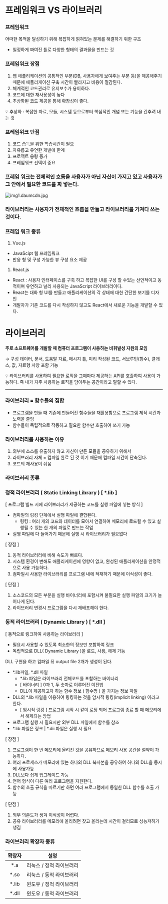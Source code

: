 # 프레임워크 VS 라이브러리

### 프레임워크

어떠한 목적을 달성하기 위해 복잡하게 얽혀있는 문제를 해결하기 위한 구조

- 일정하게 짜여진 틀로 다양한 형태의 결과물을 만드는 것

### 프레임워크 장점

1. 웹 애플리케이션의 공통적인 부분(DB, 사용자에게 보여주는 부분 등)을 제공해주기 때문에 애플리케이션 구축 시간이 빨라지고 비용이 절감된다.
2. 체계적인 코드관리로 유지보수가 용이하다.
3. 코드에 대한 재사용성이 높다
4. 추상화된 코드 제공을 통해 확장성이 좋다.

<aside> 💡 추상화 : 복잡한 자료, 모듈, 시스템 등으로부터 핵심적인 개념 또는 기능을 간추려 내는 것

</aside>

### 프레임워크 단점

1. 코드 습득을 위한 학습시간이 필요
2. 자유롭고 유연한 개발에 한계
3. 프로젝트 용량 증가
4. 프레임워크 선택이 중요

### 프레임 워크는 전체적인 흐름을 사용자가 아닌 자신이 가지고 있고 사용자가 그 안에서 필요한 코드를 짜 넣는다.

![img1.daumcdn.jpg](https://s3-us-west-2.amazonaws.com/secure.notion-static.com/35bfaabb-56c7-485a-9bfa-ab4c25329665/img1.daumcdn.jpg)

### 라이브러리는 사용자가 전체적인 흐름을 만들고 라이브러리를 가져다 쓰는 것이다.

### 프레임 워크 종류

1. Vue.js

- JavaScipt 웹 프레임워크
- 반응 형 및 구성 가능한 뷰 구성 요소 제공

1. React.js

- React : 사용자 인터페이스를 구축 하고 복잡한 UI를 구성 할 수있는 선언적이고 동적이며 유연하고 널리 사용되는 JavaScript 라이브러리이다.
- React는 대화 형 UI를 만들고 애플리케이션의 각 상태에 대한 간단한 보기를 디자인
- 개발자가 기존 코드를 다시 작성하지 않고도 React에서 새로운 기능을 개발할 수 있다.

# 라이브러리

**주로 소프트웨어를 개발할 때 컴퓨터 프로그램이 사용하는 비휘발성 자원의 모임**

→ 구성 데이터,  문서, 도움말 자료, 메시지 틀, 미리 작성된 코드, 서브루틴(함수), 클래스, 값, 자료형 사양 포함 가능

<aside> 💡 라이브러리를 사용하여 필요한 로직을 그때마다 제공하는 API를 호출하여 사용이 가능하다. 즉 내가 자주 사용하는 로직을 담아두는 공간이라고 말할 수 있다.

</aside>

------

### 라이브러리 = 함수들의 집합

- 프로그램을 만들 때 기존에 만들어진 함수들을 재활용함으로 프로그램 제작 시간과 노력을 줄임
- 함수들이 독립적으로 작동하고 필요한 함수만 호출하여 쓰기 가능

### 라이브러리를 사용하는 이유

1. 외부에 소스를 유출하지 않고 자신이 만든 모듈을 공유하기 위해서
2. 라이브러리 자체 = 컴파일 완료 된 것 이기 때문에 컴파일 시간이 단축된다.
3. 코드의 재사용이 쉬움

### 라이브러리 종류

### 정적 라이브러리 ( Static Linking Library ) [ *.lib ]

[ 프로그램 빌드 시에 라이브러리가 제공하는 코드를 실행 파일에 넣는 방식 ]

- 컴파일의 링킹 단계에서 실행 파일에 결합된다.
  - 링킹 : 여러 개의 코드와 데이터를 모아서 연결하여 메모리에 로드될 수 있고 실행될 수 있는 한 개의 파일로 만드는 작업
- 실행 파일에 다 들어가기 때문에 실행 시 라이브러리가 필요없다

[ 장점 ]

1. 동적 라이브러리에 비해 속도가 빠르다.
2. 시스템 환경이 변해도 애플리케이션에 영향이 없고, 완성된 애플리케이션을 안정적으로 사용 가능하다.
3. 컴파일시 사용한 라이브러리를 프로그램 내에 적재하기 때문에 이식성이 좋다.

[ 단점 ]

1. 소스코드의 모든 부분을 실행 바이너리에 포함시켜 불필요한 실행 파일의 크기가 늘어나게 된다.
2. 라이브러리 변경시 프로그램을 다시 재배포해야 한다.

### 동적 라이브러리 ( Dynamic Library ) [ *.dll ]

[ 동적으로 링크하여 사용하는 라이브러리 ]

- 필요시 사용할 수 있도록 최소한의 정보만 포함하여 링크
- 독립적으로 DLL( Dynamic Library )을 로드, 사용, 해제 가능

DLL 구현을 하고 컴파일 뒤 output file 2개가 생성이 된다.

- *.lib파일, *.dll 파일
  - *.lib 파일은 라이브러리 전체코드를 포함하는 바이너리
  - [ 바이너리 ] 0과 1, 두 숫자로 이루어진 이진법
  - DLL이 제공하고자 하는 함수 정보 ( 함수명 ) 을 가지는 정보 파일
- DLL의 *.lib 파일을 이용하여 링킹하는 것을 암시적 링킹(implicit linking) 이라고 한다.
  - [ 암시적 링킹 ] 프로그램 시작 시 같이 로딩 되어 프로그램 종료 할 때 메모리에서 해제되는 방법
- 프로그램 실행 시 필요시만 외부 DLL 파일에서 함수를 참조
- *.lib 파일은 링크 |  *.dii 파일은 실행 시 필요

[ 장점 ]

1. 프로그램이 한 번 메모리에 올려진 것을 공유하므로 메모리 사용 공간을 절약이 가능하다.
2. 여러 프로세스가 메모리에 있는 하나의  DLL 복사본을 공유하여 하나의 DLL을 동시에 사용가능
3. DLL보다 쉽게 업그레이드 가능
4. 언어 형식이 다른 여러 프로그램을 지원한다.
5. 함수의 호출 규칙을 따르기만 하면 여러 프로그램에서 동일한 DLL 함수를 호출 가능

[ 단점 ]

1. 외부 의존도가 생겨 이식성이 어렵다.
2. 공유 라이브러리를 메모리에 올리려면 찾고 올리는데 시간이 걸리므로 성능저하가 생김

### 라이브러리 확장자 종류

| 확장자 |           설명           |
| :----: | :----------------------: |
|  *.a   | 리눅스 / 정적 라이브러리 |
|  *.so  | 리눅스 / 동적 라이브러리 |
| *.lib  | 윈도우 / 정적 라이브러리 |
| *.dll  | 윈도우 / 동적 라이브러리 |

